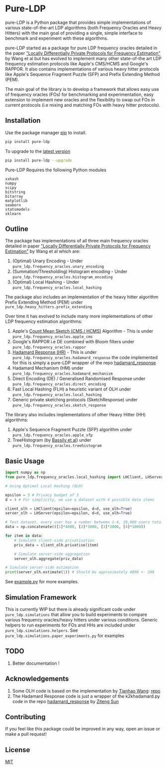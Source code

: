 # Pure-LDP

pure-LDP is a Python package that provides simple implementations of various state-of-the-art LDP algorithms (both Frequency Oracles and Heavy Hitters) with the main goal of providing a single, simple interface to benchmark and experiment with these algorithms.

pure-LDP started as a package for pure LDP frequency oracles detailed in the paper 
["Locally Differentially Private Protocols for Frequency Estimation"](https://www.usenix.org/conference/usenixsecurity17/technical-sessions/presentation/wang-tianhao) by Wang et al but has evolved to implement many other state-of-the art LDP frequency estimation protocols like Apple's CMS/HCMS and Google's RAPPOR. It also contains implementations of various heavy hitter protocols like Apple's Sequence Fragment Puzzle (SFP) and Prefix Extending Method (PEM).

The main goal of the library is to develop a framework that allows easy use of frequency oracles (FOs) for benchmarking and experimentation, easy extension to implement new oracles and the flexibility to swap out FOs in current protocols (i.e mixing and matching FOs with heavy hitter protocols).

## Installation

Use the package manager [pip](https://pip.pypa.io/en/stable/) to install.

```bash
pip install pure-ldp
```
To upgrade to the [latest version](https://pypi.org/project/pure-ldp/)
```bash
pip install pure-ldp --upgrade
```
Pure-LDP Requires the following Python modules 
```
xxhash
numpy
scipy
bitstring
bitarray
matplotlib
seaborn
statsmodels
sklearn
```

 ## Outline

The package has implementations of all three main frequency oracles detailed in paper 
["Locally Differentially Private Protocols for Frequency Estimation"](https://www.usenix.org/conference/usenixsecurity17/technical-sessions/presentation/wang-tianhao) by Wang et al which are:
1. (Optimal) Unary Encoding - Under ```pure_ldp.frequency_oracles.unary_encoding``` 
2. (Summation/Thresholding) Histogram encoding - Under ```pure_ldp.frequency_oracles.histogram_encoding``` 
3. (Optimal) Local Hashing - Under ```pure_ldp.frequency_oracles.local_hashing```

The package also includes an implementation of the heavy hitter algorithm Prefix Extending Method (PEM) under ```pure_ldp.heavy_hitters.prefix_extending```

Over time it has evolved to include many more implementations of other LDP frequency estimation algorithms:
1. Apple's [Count Mean Sketch (CMS / HCMS)](https://machinelearning.apple.com/research/learning-with-privacy-at-scale) Algorithm - This is under ```pure_ldp.frequency_oracles.apple_cms```
2. Google's RAPPOR i.e DE combined with Bloom filters under ```pure_ldp.frequency_oracles.rappor```
3. [Hadamard Response (HR)](https://arxiv.org/abs/1802.04705) - This is under ```pure_ldp.frequency_oracles.hadamard_response``` the code implemented for this is simply a pure-LDP wrapper of the repo [hadamard_response](https://github.com/zitengsun/hadamard_response)
4. Hadamard Mechanism (HM) under ```pure_ldp.frequency_oracles.hadamard_mechanism```
5. Direct Encoding (DE) / Generalised Randomised Response under ```pure_ldp.frequency_oracles.direct_encoding```
6. Fast Local Hashing (FLH) a heuristic variant of OLH under ```pure_ldp.frequency_oracles.local_hashing```
7. Generic private sketching protocols (SketchResponse) under ```pure_ldp.frequency_oracles.sketch_response```

The library also includes implementations of other Heavy Hitter (HH) algorithms:
 1. Apple's Sequence Fragment Puzzle (SFP) algorithm under ```pure_ldp.frequency_oracles.apple_sfp```
 2. TreeHistogram (by [Bassily et al](https://arxiv.org/abs/1707.04982)) under ```pure_ldp.frequency_oracles.treehistogram```
 
## Basic Usage

```python
import numpy as np
from pure_ldp.frequency_oracles.local_hashing import LHClient, LHServer

# Using Optimal Local Hashing (OLH)

epsilon = 3 # Privacy budget of 3
d = 4 # For simplicity, we use a dataset with 4 possible data items

client_olh = LHClient(epsilon=epsilon, d=d, use_olh=True)
server_olh = LHServer(epsilon=epsilon, d=d, use_olh=True)

# Test dataset, every user has a number between 1-4, 10,000 users total
data = np.concatenate(([1]*4000, [2]*3000, [3]*2000, [4]*1000))

for item in data:
    # Simulate client-side privatisation
    priv_data = client_olh.privatise(item)

    # Simulate server-side aggregation
    server_olh.aggregate(priv_data)

# Simulate server-side estimation
print(server_olh.estimate(1)) # Should be approximately 4000 +- 200

```

See [example.py](https://github.com/Samuel-Maddock/pure-LDP/blob/master/example.py) for more examples.


 ## Simulation Framework
 
 This is currently WIP but there is already significant code under ```pure_ldp.simulations``` that allow you to build experiments to compare various frequency oracles/heavy hitters under various conditions. Generic helpers to run experiments for FOs and HHs are included under ```pure_ldp.simulations.helpers```. See ```pure_ldp.simulations.paper_experiments.py``` for examples
 

## TODO
1. Better documentation !

## Acknowledgements

1. Some OLH code is based on the implementation by [Tianhao Wang](https://github.com/vvv214): [repo](https://github.com/vvv214/LDP_Protocols/blob/master/olh.py)
2. The Hadamard Response code is just a wrapper of the k2khadamard.py code in the repo [hadamard_response](https://github.com/zitengsun/hadamard_response) by [Ziteng Sun](https://github.com/zitengsun)

## Contributing
If you feel like this package could be improved in any way, open an issue or make a pull request!


## License
[MIT](https://choosealicense.com/licenses/mit/)
